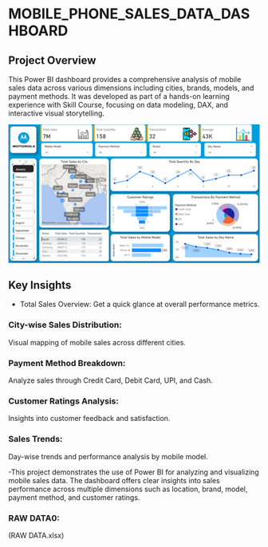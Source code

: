# MOBILE_PHONE_SALES_DATA_DASHBOARD

## Project Overview
This Power BI dashboard provides a comprehensive analysis of mobile sales data across various dimensions including cities, brands, models, and payment methods. It was developed as part of a hands-on learning experience with Skill Course, focusing on data modeling, DAX, and interactive visual storytelling.

![Microsoft_PowerBI_Dashboard](PowerBI.PNG)

## Key Insights
- Total Sales Overview:
Get a quick glance at overall performance metrics.

### City-wise Sales Distribution:
Visual mapping of mobile sales across different cities.

### Payment Method Breakdown:
Analyze sales through Credit Card, Debit Card, UPI, and Cash.

### Customer Ratings Analysis:
Insights into customer feedback and satisfaction.

### Sales Trends:
Day-wise trends and performance analysis by mobile model.

-This project demonstrates the use of Power BI for analyzing and visualizing mobile sales data. The dashboard offers clear insights into sales performance across multiple dimensions such as location, brand, model, payment method, and customer ratings.

### RAW DATA0:
(RAW DATA.xlsx)
